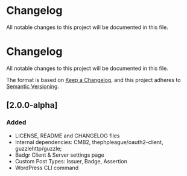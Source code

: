 # Changelog
All notable changes to this project will be documented in this file.

# Changelog
All notable changes to this project will be documented in this file.

The format is based on [Keep a Changelog](https://keepachangelog.com/en/1.0.0/),
and this project adheres to [Semantic Versioning](https://semver.org/spec/v2.0.0.html).

## [2.0.0-alpha]
### Added
- LICENSE, README and CHANGELOG files
- Internal dependencies: CMB2, thephpleague/oauth2-client, guzzlehttp/guzzle; 
- Badgr Client & Server settings page
- Custom Post Types: Issuer, Badge, Assertion
- WordPress CLI command